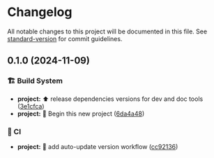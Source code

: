 # Changelog

All notable changes to this project will be documented in this file. See [standard-version](https://github.com/conventional-changelog/standard-version) for commit guidelines.

## 0.1.0 (2024-11-09)


### 🏗️ Build System

* **project:** :arrow_up: release dependencies versions for dev and doc tools ([3e1cfca](https://github.com/SongshGeo/multi-ruptures/commit/3e1cfca16fe5b4ffc3401b10f0dc612a9e0520dc))
* **project:** :tada: Begin this new project ([6da4a48](https://github.com/SongshGeo/multi-ruptures/commit/6da4a48bbd24d30be3bbf47a907ebe4fa67443e4))


### 👷 CI

* **project:** :construction_worker: add auto-update version workflow ([cc92136](https://github.com/SongshGeo/multi-ruptures/commit/cc921369d248a81e28e66e946760455640f1984b))
